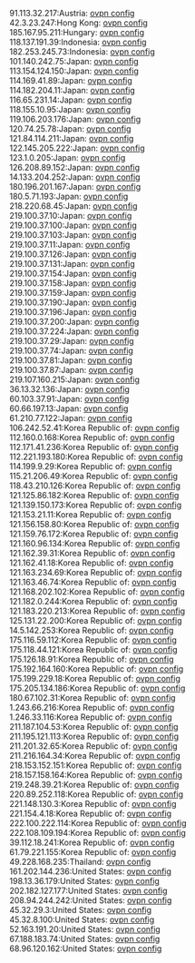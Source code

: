 91.113.32.217:Austria: [ovpn config](vpn/91_113_32_217.ovpn)  
42.3.23.247:Hong Kong: [ovpn config](vpn/42_3_23_247.ovpn)  
185.167.95.211:Hungary: [ovpn config](vpn/185_167_95_211.ovpn)  
118.137.191.39:Indonesia: [ovpn config](vpn/118_137_191_39.ovpn)  
182.253.245.73:Indonesia: [ovpn config](vpn/182_253_245_73.ovpn)  
101.140.242.75:Japan: [ovpn config](vpn/101_140_242_75.ovpn)  
113.154.124.150:Japan: [ovpn config](vpn/113_154_124_150.ovpn)  
114.169.41.89:Japan: [ovpn config](vpn/114_169_41_89.ovpn)  
114.182.204.11:Japan: [ovpn config](vpn/114_182_204_11.ovpn)  
116.65.231.14:Japan: [ovpn config](vpn/116_65_231_14.ovpn)  
118.155.10.95:Japan: [ovpn config](vpn/118_155_10_95.ovpn)  
119.106.203.176:Japan: [ovpn config](vpn/119_106_203_176.ovpn)  
120.74.25.78:Japan: [ovpn config](vpn/120_74_25_78.ovpn)  
121.84.114.211:Japan: [ovpn config](vpn/121_84_114_211.ovpn)  
122.145.205.222:Japan: [ovpn config](vpn/122_145_205_222.ovpn)  
123.1.0.205:Japan: [ovpn config](vpn/123_1_0_205.ovpn)  
126.208.89.152:Japan: [ovpn config](vpn/126_208_89_152.ovpn)  
14.133.204.252:Japan: [ovpn config](vpn/14_133_204_252.ovpn)  
180.196.201.167:Japan: [ovpn config](vpn/180_196_201_167.ovpn)  
180.5.71.193:Japan: [ovpn config](vpn/180_5_71_193.ovpn)  
218.220.68.45:Japan: [ovpn config](vpn/218_220_68_45.ovpn)  
219.100.37.10:Japan: [ovpn config](vpn/219_100_37_10.ovpn)  
219.100.37.100:Japan: [ovpn config](vpn/219_100_37_100.ovpn)  
219.100.37.103:Japan: [ovpn config](vpn/219_100_37_103.ovpn)  
219.100.37.11:Japan: [ovpn config](vpn/219_100_37_11.ovpn)  
219.100.37.126:Japan: [ovpn config](vpn/219_100_37_126.ovpn)  
219.100.37.131:Japan: [ovpn config](vpn/219_100_37_131.ovpn)  
219.100.37.154:Japan: [ovpn config](vpn/219_100_37_154.ovpn)  
219.100.37.158:Japan: [ovpn config](vpn/219_100_37_158.ovpn)  
219.100.37.159:Japan: [ovpn config](vpn/219_100_37_159.ovpn)  
219.100.37.190:Japan: [ovpn config](vpn/219_100_37_190.ovpn)  
219.100.37.196:Japan: [ovpn config](vpn/219_100_37_196.ovpn)  
219.100.37.200:Japan: [ovpn config](vpn/219_100_37_200.ovpn)  
219.100.37.224:Japan: [ovpn config](vpn/219_100_37_224.ovpn)  
219.100.37.29:Japan: [ovpn config](vpn/219_100_37_29.ovpn)  
219.100.37.74:Japan: [ovpn config](vpn/219_100_37_74.ovpn)  
219.100.37.81:Japan: [ovpn config](vpn/219_100_37_81.ovpn)  
219.100.37.87:Japan: [ovpn config](vpn/219_100_37_87.ovpn)  
219.107.160.215:Japan: [ovpn config](vpn/219_107_160_215.ovpn)  
36.13.32.136:Japan: [ovpn config](vpn/36_13_32_136.ovpn)  
60.103.37.91:Japan: [ovpn config](vpn/60_103_37_91.ovpn)  
60.66.197.13:Japan: [ovpn config](vpn/60_66_197_13.ovpn)  
61.210.77.122:Japan: [ovpn config](vpn/61_210_77_122.ovpn)  
106.242.52.41:Korea Republic of: [ovpn config](vpn/106_242_52_41.ovpn)  
112.160.0.168:Korea Republic of: [ovpn config](vpn/112_160_0_168.ovpn)  
112.171.41.236:Korea Republic of: [ovpn config](vpn/112_171_41_236.ovpn)  
112.221.193.180:Korea Republic of: [ovpn config](vpn/112_221_193_180.ovpn)  
114.199.9.29:Korea Republic of: [ovpn config](vpn/114_199_9_29.ovpn)  
115.21.206.49:Korea Republic of: [ovpn config](vpn/115_21_206_49.ovpn)  
118.43.210.126:Korea Republic of: [ovpn config](vpn/118_43_210_126.ovpn)  
121.125.86.182:Korea Republic of: [ovpn config](vpn/121_125_86_182.ovpn)  
121.139.150.173:Korea Republic of: [ovpn config](vpn/121_139_150_173.ovpn)  
121.153.21.11:Korea Republic of: [ovpn config](vpn/121_153_21_11.ovpn)  
121.156.158.80:Korea Republic of: [ovpn config](vpn/121_156_158_80.ovpn)  
121.159.76.172:Korea Republic of: [ovpn config](vpn/121_159_76_172.ovpn)  
121.160.96.134:Korea Republic of: [ovpn config](vpn/121_160_96_134.ovpn)  
121.162.39.31:Korea Republic of: [ovpn config](vpn/121_162_39_31.ovpn)  
121.162.41.18:Korea Republic of: [ovpn config](vpn/121_162_41_18.ovpn)  
121.163.234.69:Korea Republic of: [ovpn config](vpn/121_163_234_69.ovpn)  
121.163.46.74:Korea Republic of: [ovpn config](vpn/121_163_46_74.ovpn)  
121.168.202.102:Korea Republic of: [ovpn config](vpn/121_168_202_102.ovpn)  
121.182.0.244:Korea Republic of: [ovpn config](vpn/121_182_0_244.ovpn)  
121.183.220.213:Korea Republic of: [ovpn config](vpn/121_183_220_213.ovpn)  
125.131.22.200:Korea Republic of: [ovpn config](vpn/125_131_22_200.ovpn)  
14.5.142.253:Korea Republic of: [ovpn config](vpn/14_5_142_253.ovpn)  
175.116.59.112:Korea Republic of: [ovpn config](vpn/175_116_59_112.ovpn)  
175.118.44.121:Korea Republic of: [ovpn config](vpn/175_118_44_121.ovpn)  
175.126.18.91:Korea Republic of: [ovpn config](vpn/175_126_18_91.ovpn)  
175.192.164.160:Korea Republic of: [ovpn config](vpn/175_192_164_160.ovpn)  
175.199.229.18:Korea Republic of: [ovpn config](vpn/175_199_229_18.ovpn)  
175.205.134.186:Korea Republic of: [ovpn config](vpn/175_205_134_186.ovpn)  
180.67.102.31:Korea Republic of: [ovpn config](vpn/180_67_102_31.ovpn)  
1.243.66.216:Korea Republic of: [ovpn config](vpn/1_243_66_216.ovpn)  
1.246.33.116:Korea Republic of: [ovpn config](vpn/1_246_33_116.ovpn)  
211.187.104.53:Korea Republic of: [ovpn config](vpn/211_187_104_53.ovpn)  
211.195.121.113:Korea Republic of: [ovpn config](vpn/211_195_121_113.ovpn)  
211.201.32.65:Korea Republic of: [ovpn config](vpn/211_201_32_65.ovpn)  
211.216.164.34:Korea Republic of: [ovpn config](vpn/211_216_164_34.ovpn)  
218.153.152.151:Korea Republic of: [ovpn config](vpn/218_153_152_151.ovpn)  
218.157.158.164:Korea Republic of: [ovpn config](vpn/218_157_158_164.ovpn)  
219.248.39.21:Korea Republic of: [ovpn config](vpn/219_248_39_21.ovpn)  
220.89.252.118:Korea Republic of: [ovpn config](vpn/220_89_252_118.ovpn)  
221.148.130.3:Korea Republic of: [ovpn config](vpn/221_148_130_3.ovpn)  
221.154.4.18:Korea Republic of: [ovpn config](vpn/221_154_4_18.ovpn)  
222.100.222.114:Korea Republic of: [ovpn config](vpn/222_100_222_114.ovpn)  
222.108.109.194:Korea Republic of: [ovpn config](vpn/222_108_109_194.ovpn)  
39.112.18.241:Korea Republic of: [ovpn config](vpn/39_112_18_241.ovpn)  
61.79.221.155:Korea Republic of: [ovpn config](vpn/61_79_221_155.ovpn)  
49.228.168.235:Thailand: [ovpn config](vpn/49_228_168_235.ovpn)  
161.202.144.236:United States: [ovpn config](vpn/161_202_144_236.ovpn)  
198.13.36.179:United States: [ovpn config](vpn/198_13_36_179.ovpn)  
202.182.127.177:United States: [ovpn config](vpn/202_182_127_177.ovpn)  
208.94.244.242:United States: [ovpn config](vpn/208_94_244_242.ovpn)  
45.32.29.3:United States: [ovpn config](vpn/45_32_29_3.ovpn)  
45.32.8.100:United States: [ovpn config](vpn/45_32_8_100.ovpn)  
52.163.191.20:United States: [ovpn config](vpn/52_163_191_20.ovpn)  
67.188.183.74:United States: [ovpn config](vpn/67_188_183_74.ovpn)  
68.96.120.162:United States: [ovpn config](vpn/68_96_120_162.ovpn)  
